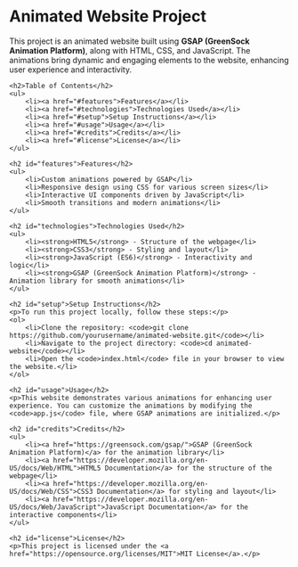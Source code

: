 <!DOCTYPE html>
<html lang="en">
<head>
    <meta charset="UTF-8">
    <meta name="viewport" content="width=device-width, initial-scale=1.0">
    <title>README - Animated Website Project</title>
</head>
<body>
    <h1>Animated Website Project</h1>
    <p>This project is an animated website built using <strong>GSAP (GreenSock Animation Platform)</strong>, along with HTML, CSS, and JavaScript. The animations bring dynamic and engaging elements to the website, enhancing user experience and interactivity.</p>

    <h2>Table of Contents</h2>
    <ul>
        <li><a href="#features">Features</a></li>
        <li><a href="#technologies">Technologies Used</a></li>
        <li><a href="#setup">Setup Instructions</a></li>
        <li><a href="#usage">Usage</a></li>
        <li><a href="#credits">Credits</a></li>
        <li><a href="#license">License</a></li>
    </ul>

    <h2 id="features">Features</h2>
    <ul>
        <li>Custom animations powered by GSAP</li>
        <li>Responsive design using CSS for various screen sizes</li>
        <li>Interactive UI components driven by JavaScript</li>
        <li>Smooth transitions and modern animations</li>
    </ul>

    <h2 id="technologies">Technologies Used</h2>
    <ul>
        <li><strong>HTML5</strong> - Structure of the webpage</li>
        <li><strong>CSS3</strong> - Styling and layout</li>
        <li><strong>JavaScript (ES6)</strong> - Interactivity and logic</li>
        <li><strong>GSAP (GreenSock Animation Platform)</strong> - Animation library for smooth animations</li>
    </ul>

    <h2 id="setup">Setup Instructions</h2>
    <p>To run this project locally, follow these steps:</p>
    <ol>
        <li>Clone the repository: <code>git clone https://github.com/yourusername/animated-website.git</code></li>
        <li>Navigate to the project directory: <code>cd animated-website</code></li>
        <li>Open the <code>index.html</code> file in your browser to view the website.</li>
    </ol>

    <h2 id="usage">Usage</h2>
    <p>This website demonstrates various animations for enhancing user experience. You can customize the animations by modifying the <code>app.js</code> file, where GSAP animations are initialized.</p>

    <h2 id="credits">Credits</h2>
    <ul>
        <li><a href="https://greensock.com/gsap/">GSAP (GreenSock Animation Platform)</a> for the animation library</li>
        <li><a href="https://developer.mozilla.org/en-US/docs/Web/HTML">HTML5 Documentation</a> for the structure of the webpage</li>
        <li><a href="https://developer.mozilla.org/en-US/docs/Web/CSS">CSS3 Documentation</a> for styling and layout</li>
        <li><a href="https://developer.mozilla.org/en-US/docs/Web/JavaScript">JavaScript Documentation</a> for the interactive components</li>
    </ul>

    <h2 id="license">License</h2>
    <p>This project is licensed under the <a href="https://opensource.org/licenses/MIT">MIT License</a>.</p>
</body>
</html>
